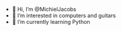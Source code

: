 - 👋 Hi, I’m @MichielJacobs
- 👀 I’m interested in computers and guitars
- 🌱 I’m currently learning Python
<!---
- 💞️ I’m looking to collaborate on ...
- 📫 How to reach me ...
--->
<!---
MichielJacobs/MichielJacobs is a ✨ special ✨ repository because its `README.md` (this file) appears on your GitHub profile.
You can click the Preview link to take a look at your changes.
--->
